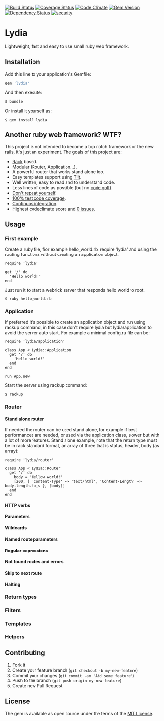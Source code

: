 [![Build Status](https://travis-ci.org/MirkoMignini/lydia.svg)](https://travis-ci.org/MirkoMignini/lydia)
[![Coverage Status](https://coveralls.io/repos/MirkoMignini/lydia/badge.svg?branch=master&service=github)](https://coveralls.io/github/MirkoMignini/lydia?branch=master)
[![Code Climate](https://codeclimate.com/github/MirkoMignini/lydia/badges/gpa.svg)](https://codeclimate.com/github/MirkoMignini/lydia)
[![Gem Version](https://badge.fury.io/rb/lydia.svg)](https://badge.fury.io/rb/lydia)
[![Dependency Status](https://gemnasium.com/MirkoMignini/lydia.svg)](https://gemnasium.com/MirkoMignini/lydia)
[![security](https://hakiri.io/github/MirkoMignini/lydia/master.svg)](https://hakiri.io/github/MirkoMignini/lydia/master)

# Lydia

Lightweight, fast and easy to use small ruby web framework.

## Installation

Add this line to your application's Gemfile:

```ruby
gem 'lydia'
```

And then execute:

    $ bundle

Or install it yourself as:

    $ gem install lydia

## Another ruby web framework? WTF?

This project is not intended to become a top notch framework or the new rails, it's just an experiment. 
The goals of this project are:

* [Rack](https://github.com/rack/rack/) based.
* Modular (Router, Application...).
* A powerful router that works stand alone too.
* Easy templates support using [Tilt](https://github.com/rtomayko/tilt).
* Well written, easy to read and to understand code.
* Less lines of code as possible (but no [code golf](https://en.wikipedia.org/wiki/Code_golf)).
* [Don't repeat yourself](https://en.wikipedia.org/wiki/Don%27t_repeat_yourself).
* [100% test code coverage](https://coveralls.io/github/MirkoMignini/lydia?branch=master).
* [Continuos integration](https://travis-ci.org/MirkoMignini/lydia).
* Highest codeclimate score and [0 issues](https://codeclimate.com/github/MirkoMignini/lydia/issues).

## Usage

### First example
Create a ruby file, fior example hello_world.rb, require 'lydia' and using the routing functions without creating an application object.

    require 'lydia'
    
    get '/' do
      'Hello world!'
    end

Just run it to start a webrick server that responds hello world to root.
    
    $ ruby hello_world.rb 

### Application
If preferred it's possible to create an application object and run using rackup command, in this case don't require lydia but lydia/application to avoid the server auto start. For example a minimal config.ru file can be:

    require 'lydia/application'
    
    class App < Lydia::Application
      get '/' do
        'Hello world!'
      end
    end
    
    run App.new
    
Start the server using rackup command:

    $ rackup
    
### Router

#### Stand alone router
If needed the router can be used stand alone, for example if best performances are needed, or used via the application class, slower but with a lot of more features.
Stand alone example, note that the return type must be in rack standard format, an array of three that is status, header, body (as array):

    require 'lydia/router'
    
    class App < Lydia::Router
      get '/' do
        body = 'Hellow world!' 
        [200, { 'Content-Type' => 'text/html', 'Content-Length' => body.length.to_s }, [body]]
      end
    end

#### HTTP verbs

#### Parameters

#### Wildcards

#### Named route parameters

#### Regular expressions

#### Not found routes and errors

#### Skip to next route

#### Halting

### Return types

### Filters

### Templates

### Helpers

## Contributing

1. Fork it
2. Create your feature branch (`git checkout -b my-new-feature`)
3. Commit your changes (`git commit -am 'Add some feature'`)
4. Push to the branch (`git push origin my-new-feature`)
5. Create new Pull Request

## License

The gem is available as open source under the terms of the [MIT License](http://opensource.org/licenses/MIT).

